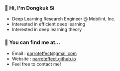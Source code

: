 ### 👋 Hi, I'm Dongkuk Si 

- Deep Learning Research Engineer @ Mobilint, Inc.
- Interested in efficient deep learning
- Interested in deep learning theory

### 🤔 You can find me at...
- Email : parroteffect@gmail.com
- Website : [parroteffect.github.io](https://parroteffect.github.io)
- Feel free to contact me!

